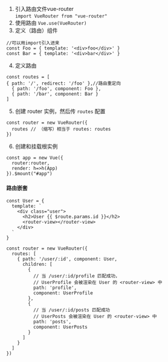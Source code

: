 1. 引入路由文件vue-router  
```import VueRouter from "vue-router"```
2. 使用路由
```Vue.use(VueRouter)```
3. 定义（路由）组件
```
//可以用import引入进来
const Foo = { template: '<div>foo</div>' }
const Bar = { template: '<div>bar</div>' }
```
4. 定义路由
```
const routes = [
{ path: '/', redirect: '/foo' },//路由重定向
  { path: '/foo', component: Foo },
  { path: '/bar', component: Bar }
]
```
5. 创建 router 实例，然后传 `routes` 配置
```
const router = new VueRouter({
  routes // （缩写）相当于 routes: routes
})
```
6. 创建和挂载根实例
```
const app = new Vue({
  router:router,
  render: h=>h(App)
}).$mount("#app")
```
#### 路由嵌套
```
const User = {
  template: `
    <div class="user">
      <h2>User {{ $route.params.id }}</h2>
      <router-view></router-view>
    </div>
  `
}

const router = new VueRouter({
  routes: [
    { path: '/user/:id', component: User,
      children: [
        {
          // 当 /user/:id/profile 匹配成功，
          // UserProfile 会被渲染在 User 的 <router-view> 中
          path: 'profile',
          component: UserProfile
        },
        {
          // 当 /user/:id/posts 匹配成功
          // UserPosts 会被渲染在 User 的 <router-view> 中
          path: 'posts',
          component: UserPosts
        }
      ]
    }
  ]
})
```